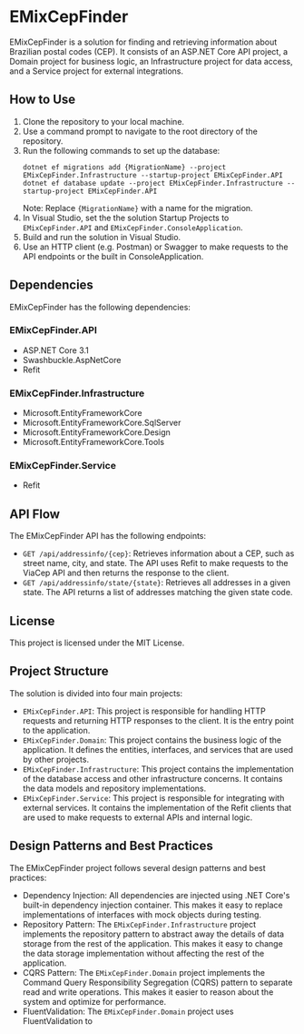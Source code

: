 # EMixCepFinder

EMixCepFinder is a solution for finding and retrieving information about Brazilian postal codes (CEP). It consists of an ASP.NET Core API project, a Domain project for business logic, an Infrastructure project for data access, and a Service project for external integrations.

## How to Use

1. Clone the repository to your local machine.
2. Use a command prompt to navigate to the root directory of the repository.
3. Run the following commands to set up the database:
   ```
   dotnet ef migrations add {MigrationName} --project EMixCepFinder.Infrastructure --startup-project EMixCepFinder.API
   dotnet ef database update --project EMixCepFinder.Infrastructure --startup-project EMixCepFinder.API
   ```
   Note: Replace `{MigrationName}` with a name for the migration.
4. In Visual Studio, set the the solution Startup Projects to `EMixCepFinder.API` and `EMixCepFinder.ConsoleApplication`.
5. Build and run the solution in Visual Studio.
6. Use an HTTP client (e.g. Postman) or Swagger to make requests to the API endpoints or the built in ConsoleApplication.

## Dependencies

EMixCepFinder has the following dependencies:

### EMixCepFinder.API

- ASP.NET Core 3.1
- Swashbuckle.AspNetCore
- Refit

### EMixCepFinder.Infrastructure

- Microsoft.EntityFrameworkCore
- Microsoft.EntityFrameworkCore.SqlServer
- Microsoft.EntityFrameworkCore.Design
- Microsoft.EntityFrameworkCore.Tools

### EMixCepFinder.Service

- Refit

## API Flow

The EMixCepFinder API has the following endpoints:

- `GET /api/addressinfo/{cep}`: Retrieves information about a CEP, such as street name, city, and state. The API uses Refit to make requests to the ViaCep API and then returns the response to the client.
- `GET /api/addressinfo/state/{state}`: Retrieves all addresses in a given state. The API returns a list of addresses matching the given state code.

## License

This project is licensed under the MIT License.

## Project Structure

The solution is divided into four main projects:

- `EMixCepFinder.API`: This project is responsible for handling HTTP requests and returning HTTP responses to the client. It is the entry point to the application.
- `EMixCepFinder.Domain`: This project contains the business logic of the application. It defines the entities, interfaces, and services that are used by other projects.
- `EMixCepFinder.Infrastructure`: This project contains the implementation of the database access and other infrastructure concerns. It contains the data models and repository implementations.
- `EMixCepFinder.Service`: This project is responsible for integrating with external services. It contains the implementation of the Refit clients that are used to make requests to external APIs and internal logic.

## Design Patterns and Best Practices

The EMixCepFinder project follows several design patterns and best practices:

- Dependency Injection: All dependencies are injected using .NET Core's built-in dependency injection container. This makes it easy to replace implementations of interfaces with mock objects during testing.
- Repository Pattern: The `EMixCepFinder.Infrastructure` project implements the repository pattern to abstract away the details of data storage from the rest of the application. This makes it easy to change the data storage implementation without affecting the rest of the application.
- CQRS Pattern: The `EMixCepFinder.Domain` project implements the Command Query Responsibility Segregation (CQRS) pattern to separate read and write operations. This makes it easier to reason about the system and optimize for performance.
- FluentValidation: The `EMixCepFinder.Domain` project uses FluentValidation to
